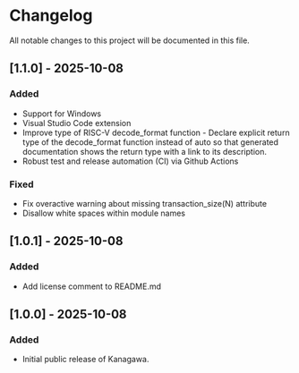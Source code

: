 # Changelog
All notable changes to this project will be documented in this file.

## [1.1.0] - 2025-10-08
### Added
- Support for Windows
- Visual Studio Code extension
- Improve type of RISC-V decode_format function - Declare explicit return type of the decode_format function instead of auto so that generated documentation shows the return type with a link to its description.
- Robust test and release automation (CI) via Github Actions

### Fixed
- Fix overactive warning about missing transaction_size(N) attribute
- Disallow white spaces within module names

## [1.0.1] - 2025-10-08
### Added
- Add license comment to README.md

## [1.0.0] - 2025-10-08
### Added
- Initial public release of Kanagawa.
